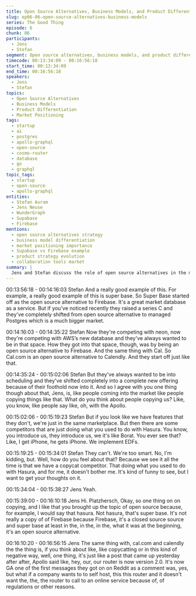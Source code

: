 ```yaml
---
title: Open Source Alternatives, Business Models, and Product Differentiation
slug: ep06-06-open-source-alternatives-business-models
series: The Good Thing
episode: 6
chunk: 06
participants:
  - Jens
  - Stefan
segment: Open source alternatives, business models, and product differentiation
timecode: 00:13:34:09 - 00:16:56:18
start_time: 00:13:34:09
end_time: 00:16:56:18
speakers:
  - Jens
  - Stefan
topics:
  - Open Source Alternatives
  - Business Models
  - Product Differentiation
  - Market Positioning
tags:
  - startup
  - ai
  - postgres
  - apollo-graphql
  - open-source
  - cosmo-router
  - database
  - go
  - graphql
topic_tags:
  - startup
  - open-source
  - apollo-graphql
entities:
  - Stefan Avram
  - Jens Neuse
  - WunderGraph
  - Supabase
  - Firebase
mentions:
  - open source alternatives strategy
  - business model differentiation
  - market positioning importance
  - Supabase vs Firebase example
  - product strategy evolution
  - collaboration tools market
summary: |
  Jens and Stefan discuss the role of open source alternatives in the market, different business models, and how product differentiation is achieved beyond just feature parity. They reflect on the importance of positioning and strategy in building a successful company.
---
```


00:13:56:18 - 00:14:16:03
Stefan
And a really good example of this. For example, a really good example of this is super base. So
Super Base started off as the open source alternative to Firebase. It's a great market database
as a service. But if you've noticed recently they raised a series C and they've completely shifted
from open source alternative to managed Postgres which is a much bigger market.

00:14:16:03 - 00:14:35:22
Stefan
Now they're competing with neon, now they're competing with AWS’s new database and they've
always wanted to be in that space. How they got into that space, though, was by being an open
source alternative to Firebase. And the same thing with Cal. So Cal.com is an open source
alternative to Calendly. And they start off just like that.

00:14:35:24 - 00:15:02:06
Stefan
But they've always wanted to be into scheduling and they've shifted completely into a complete
new offering because of their foothold now into it. And so I agree with you one thing though
about that, Jens, is, like people coming into the market like people copying things like that. What
do you think about people copying us? Like, you know, like people say like, oh, with the Apollo.

00:15:02:06 - 00:15:19:23
Stefan
But if you look like we have features that they don't, we're just in the same marketplace. But
then there are some competitors that are just doing what you used to do with Hasura. You know,
you introduce us, they introduce us, we it's like Borat. You ever see that? Like, I get iPhone, he
gets iPhone. We implement EDFs.

00:15:19:25 - 00:15:34:01
Stefan
They can't. We're too smart. No, I'm kidding, but. Well, how do you feel about that? Because we
see it all the time is that we have a copycat competitor. That doing what you used to do with
Hasura, and for me, it doesn't bother me. It's kind of funny to see, but I want to get your
thoughts on it.

00:15:34:04 - 00:15:38:27
Jens
Yeah.

00:15:39:00 - 00:16:10:18
Jens
Hi. Platzhersch, Okay, so one thing on on copying, and I like that you brought up the topic of
open source because, for example, I would say that hasura. Not hasura, that's super base. It's
not really a copy of of Firebase because Firebase, it's a closed source source and super base at
least in the, in the, in the, what it was at the beginning, it's an open source alternative.

00:16:10:20 - 00:16:56:15
Jens
The same thing with, cal.com and calendly the the thing is, if you think about like, like
copycatting or in this kind of negative way, well, one thing, it's just like a post that came up
yesterday after after, Apollo said like, hey, our, our router is now version 2.0. It's now GA one of
the first messages they got on on Reddit as a comment was, yes, but what if a company wants
to to self host, this this router and it doesn't want the, the, the router to call to an online service
because of, of regulations or other reasons.